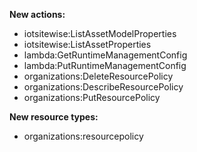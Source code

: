 **New actions:**

- iotsitewise:ListAssetModelProperties
- iotsitewise:ListAssetProperties
- lambda:GetRuntimeManagementConfig
- lambda:PutRuntimeManagementConfig
- organizations:DeleteResourcePolicy
- organizations:DescribeResourcePolicy
- organizations:PutResourcePolicy

**New resource types:**

- organizations:resourcepolicy
